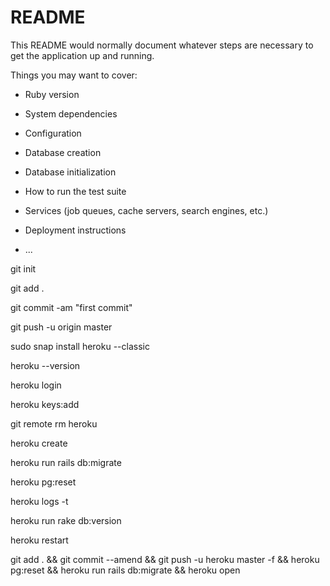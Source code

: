 # README

This README would normally document whatever steps are necessary to get the
application up and running.

Things you may want to cover:

* Ruby version

* System dependencies

* Configuration

* Database creation

* Database initialization

* How to run the test suite

* Services (job queues, cache servers, search engines, etc.)

* Deployment instructions

* ...

git init

git add .

git commit -am "first commit"

git push -u origin master

sudo snap install heroku --classic

heroku --version

heroku login

heroku keys:add

git remote rm heroku

heroku create

heroku run rails db:migrate

heroku pg:reset

heroku logs -t

heroku run rake db:version

heroku restart

git add . && git commit --amend && git push -u heroku master -f && heroku pg:reset && heroku run rails db:migrate && heroku open
